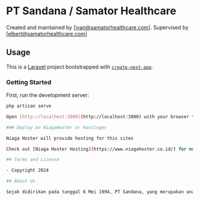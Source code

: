 # PT Sandana / Samator Healthcare

Created and maintained by [ivan@samatorhealthcare.com].
Supervised by [elbert@samatorhealthcare.com]

## Usage

This is a [Laravel](https://laravel.com/) project bootstrapped with [`create-next-app`](https://github.com/vercel/next.js/tree/canary/packages/create-next-app).

### Getting Started

First, run the development server:

```bash
php artisan serve

Open [http://localhost:3000](http://localhost:3000) with your browser to see the result.

### Deploy on NiagaHoster or Hostinger

Niaga Hoster will provide hosting for this sites

Check out [Niaga Hoster Hosting](https://www.niagahoster.co.id/) for more details.

## Terms and License

- Copyright 2024

## About Us

Sejak didirikan pada tanggal 6 Mei 1994, PT Sandana, yang merupakan anak perusahaan dari Samator Group, telah dikenal sebagai salah satu pemain utama di bidang perancangan, suplai, dan instalasi gas medis di Indonesia.
